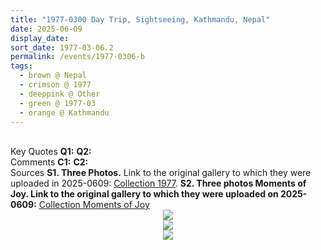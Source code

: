 ```yaml
---
title: "1977-0300 Day Trip, Sightseeing, Kathmandu, Nepal"
date: 2025-06-09
display_date: 
sort_date: 1977-03-06.2
permalink: /events/1977-0306-b
tags:
  - brown @ Nepal
  - crimson @ 1977
  - deeppink @ Other
  - green @ 1977-03
  - orange @ Kathmandu  
---
```


<br>

<wave-list>
  <list-title color="DarkSeaGreen" width="55">Key Quotes</list-title>
  <list-item color="BlanchedAlmond" width="280"><b>Q1:</b> <i></i></list-item>
  <list-item color="Lavender" width="280"><b>Q2:</b> <i></i></list-item>
</wave-list>

<br>

<wave-list>
  <list-title color="DarkSeaGreen" width="55">Comments</list-title>
  <list-item color="BlanchedAlmond" width="280"><b>C1:</b> <i></i></list-item>
  <list-item color="Lavender" width="280"><b>C2:</b> <i></i></list-item>
</wave-list>

<br>

<wave-list>
  <list-title color="DarkSeaGreen" width="40">Sources</list-title>
  <list-item color="BlanchedAlmond"  width="280"><b>S1. Three Photos.</b> Link to the original gallery to which they were uploaded in 2025-0609: <a href="https://eternalmoments.smugmug.com/Collections/Pat-Anslow-Collection/1977">Collection 1977</a>.</list-item>
  <list-item color="Lavender"  width="280"><b>S2. Three photos Moments of Joy. Link to the original gallery to which they were uploaded on 2025-0609:</b> <a href="https://eternalmoments.smugmug.com/Collections/Pat-Anslow-Collection/Moments-of-Joy">Collection Moments of Joy</a></list-item>    
</wave-list>

<div style="text-align: center"><img src="https://pub-bcc3cbe9b1e94ba1ac28915f7a3900fa.r2.dev/1977-0300_Day_Trip_Sightseeing_Kathmandu_Nepal_02_(Photo_credit_Pat_Anslow).png" /></div>

<div style="text-align: center"><img src="https://pub-bcc3cbe9b1e94ba1ac28915f7a3900fa.r2.dev/1977-0300_Day_Trip_Sightseeing_Kathmandu_Nepal_03_(Photo_credit_Pat_Anslow).png" /></div>

<div style="text-align: center"><img src="https://pub-bcc3cbe9b1e94ba1ac28915f7a3900fa.r2.dev/1977-0300_Day_Trip_Sightseeing_Kathmandu_Nepal_01a_(Pashupatinath_Temple)_(Photo_credit_Pat_Anslow).png" /></div>